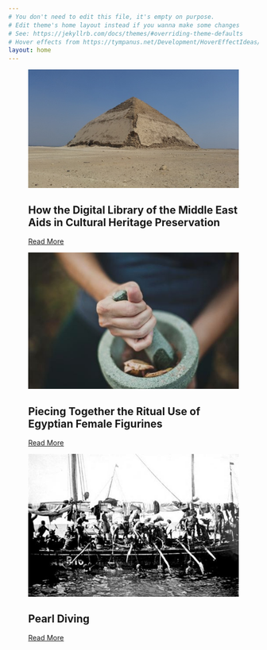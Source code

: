 ```yaml
---
# You don't need to edit this file, it's empty on purpose.
# Edit theme's home layout instead if you wanna make some changes
# See: https://jekyllrb.com/docs/themes/#overriding-theme-defaults
# Hover effects from https://tympanus.net/Development/HoverEffectIdeas/
layout: home
---
```

<div class="grid">
  <figure class="effect-layla">
		<img src="/images/bent-pyramid-thumb.jpg" alt="img01"/>
		<figcaption>
			<h2>How the Digital Library of the Middle East Aids in Cultural Heritage Preservation</h2>
			<a href="{{ '/herdrich/' | prepend: site.url }}">Read More</a>
		</figcaption>
	</figure>

  <figure class="effect-layla">
		<img src="/images/katherine-hanlon-24210-landing-480x360.jpg" alt="Photo by Matt Artz"/>
		<figcaption>
			<h2>Piecing Together the Ritual Use of Egyptian <span>Female Figurines</span></h2>
			<a href="{{ '/waraksa/' | prepend: site.url }}">Read More</a>
		</figcaption>
	</figure>

  <figure class="effect-layla">
		<img src="/images/qnl-pearl.jpg" alt="Arab pearl-divers at work in the Persian Gulf"/>
		<figcaption>
			<h2>Pearl Diving</h2>
			<a href="{{ '/pearls/' | prepend: site.url }}">Read More</a>
		</figcaption>
	</figure>
</div>
